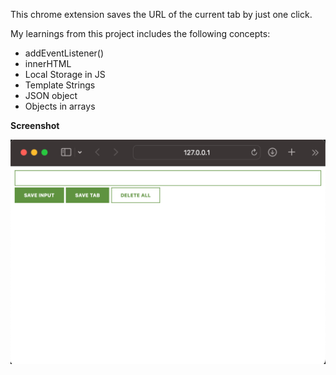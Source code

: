 This chrome extension saves the URL of the current tab by just one click.

My learnings from this project includes the following concepts:
        <ul><li>addEventListener()</li>
            <li>innerHTML</li>
            <li>Local Storage in JS</li>
            <li>Template Strings</li>
            <li>JSON object</li>
            <li>Objects in arrays</li>
        </ul>


**Screenshot**

![A chrome extension to capture URLs](https://github.com/Navdeepkhubber/FrontendProjects/blob/main/Chrome%20extension/images/Output.png "Chrome extension")
